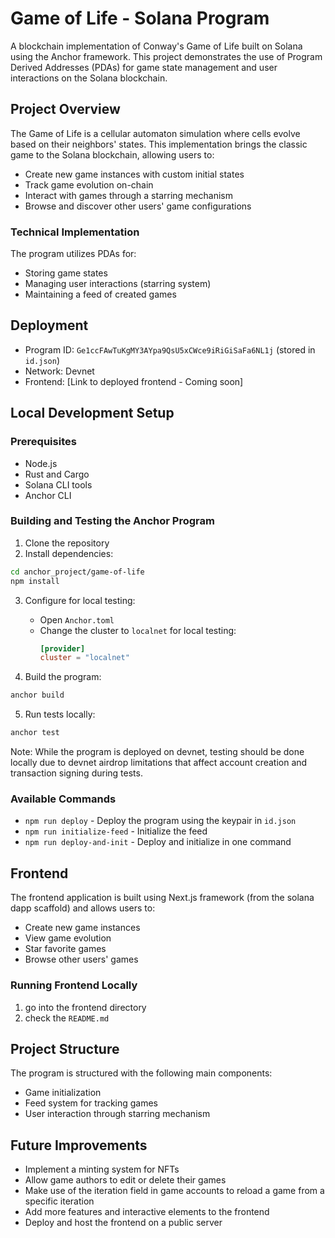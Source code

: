 # Game of Life - Solana Program

A blockchain implementation of Conway's Game of Life built on Solana using the Anchor framework. This project demonstrates the use of Program Derived Addresses (PDAs) for game state management and user interactions on the Solana blockchain.

## Project Overview

The Game of Life is a cellular automaton simulation where cells evolve based on their neighbors' states. This implementation brings the classic game to the Solana blockchain, allowing users to:
- Create new game instances with custom initial states
- Track game evolution on-chain
- Interact with games through a starring mechanism
- Browse and discover other users' game configurations

### Technical Implementation

The program utilizes PDAs for:
- Storing game states
- Managing user interactions (starring system)
- Maintaining a feed of created games

## Deployment

- Program ID: `Ge1ccFAwTuKgMY3AYpa9QsU5xCWce9iRiGiSaFa6NL1j` (stored in `id.json`)
- Network: Devnet
- Frontend: [Link to deployed frontend - Coming soon]

## Local Development Setup

### Prerequisites

- Node.js
- Rust and Cargo
- Solana CLI tools
- Anchor CLI

### Building and Testing the Anchor Program

1. Clone the repository
2. Install dependencies:
```bash
cd anchor_project/game-of-life
npm install
```

3. Configure for local testing:
   - Open `Anchor.toml`
   - Change the cluster to `localnet` for local testing:
     ```toml
     [provider]
     cluster = "localnet"
     ```

4. Build the program:
```bash
anchor build
```

5. Run tests locally:
```bash
anchor test
```

Note: While the program is deployed on devnet, testing should be done locally due to devnet airdrop limitations that affect account creation and transaction signing during tests.

### Available Commands

- `npm run deploy` - Deploy the program using the keypair in `id.json`
- `npm run initialize-feed` - Initialize the feed
- `npm run deploy-and-init` - Deploy and initialize in one command

## Frontend

The frontend application is built using Next.js framework (from the solana dapp scaffold) and allows users to:
- Create new game instances
- View game evolution
- Star favorite games
- Browse other users' games

### Running Frontend Locally

1. go into the frontend directory
2. check the `README.md`

## Project Structure

The program is structured with the following main components:

- Game initialization
- Feed system for tracking games
- User interaction through starring mechanism

## Future Improvements

- Implement a minting system for NFTs
- Allow game authors to edit or delete their games
- Make use of the iteration field in game accounts to reload a game from a specific iteration
- Add more features and interactive elements to the frontend
- Deploy and host the frontend on a public server
